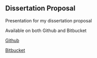 ## Dissertation Proposal

Presentation for my dissertation proposal

Available on both Github and Bitbucket

[Github](https://github.com/skulumani/dissertation_proposal)

[Bitbucket](https://bitbucket.org/shankarkulumani/dissertation_proposal)